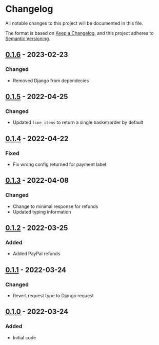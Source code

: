 # Changelog
All notable changes to this project will be documented in this file.

The format is based on [Keep a Changelog](https://keepachangelog.com/en/1.0.0/),
and this project adheres to [Semantic Versioning](https://semver.org/spec/v2.0.0.html).

## [0.1.6] - 2023-02-23
### Changed
- Removed Django from dependecies

## [0.1.5] - 2022-04-25
### Changed
- Updated `line_items` to return a single basket/order by default

## [0.1.4] - 2022-04-22
### Fixed
- Fix wrong config returned for payment label

## [0.1.3] - 2022-04-08
### Changed
- Change to minimal response for refunds
- Updated typing information

## [0.1.2] - 2022-03-25
### Added
- Added PayPal refunds

## [0.1.1] - 2022-03-24
### Changed
- Revert request type to Django request

## [0.1.0] - 2022-03-24
### Added
- Initial code

[Unreleased]: https://github.com/dinoperovic/django-salesman-paypal/compare/0.1.6...HEAD
[0.1.6]: https://github.com/dinoperovic/django-salesman-paypal/releases/tag/0.1.6
[0.1.5]: https://github.com/dinoperovic/django-salesman-paypal/releases/tag/0.1.5
[0.1.4]: https://github.com/dinoperovic/django-salesman-paypal/releases/tag/0.1.4
[0.1.3]: https://github.com/dinoperovic/django-salesman-paypal/releases/tag/0.1.3
[0.1.2]: https://github.com/dinoperovic/django-salesman-paypal/releases/tag/0.1.2
[0.1.1]: https://github.com/dinoperovic/django-salesman-paypal/releases/tag/0.1.1
[0.1.0]: https://github.com/dinoperovic/django-salesman-paypal/releases/tag/0.1.0
